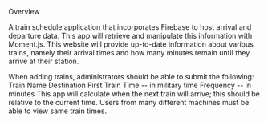 Overview

A train schedule application that incorporates Firebase to host arrival and departure data. This app will retrieve and manipulate this information with Moment.js. This website will provide up-to-date information about various trains, namely their arrival times and how many minutes remain until they arrive at their station.

When adding trains, administrators should be able to submit the following:
Train Name
Destination
First Train Time -- in military time
Frequency -- in minutes
This app will calculate when the next train will arrive; this should be relative to the current time.
Users from many different machines must be able to view same train times.